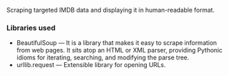 Scraping targeted IMDB data and displaying it in human-readable format.
### Libraries used
* BeautifulSoup  —  It is a library that makes it easy to scrape information from web pages. It sits atop an HTML or XML parser, providing Pythonic idioms for iterating, searching, and modifying the parse tree.
* urllib.request  —  Extensible library for opening URLs.
